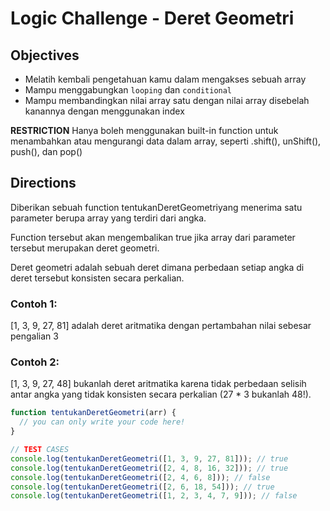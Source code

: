 # Logic Challenge - Deret Geometri

## Objectives
- Melatih kembali pengetahuan kamu dalam mengakses sebuah array
- Mampu menggabungkan `looping` dan `conditional`
- Mampu membandingkan nilai array satu dengan nilai array disebelah kanannya dengan menggunakan index

**RESTRICTION**
Hanya boleh menggunakan built-in function untuk menambahkan atau mengurangi data dalam array, seperti .shift(), unShift(), push(), dan pop()  

## Directions

Diberikan sebuah function tentukanDeretGeometriyang menerima satu parameter berupa array yang terdiri dari angka. 

Function tersebut akan mengembalikan true jika array dari parameter tersebut merupakan deret geometri.

Deret geometri adalah sebuah deret dimana perbedaan setiap angka di deret tersebut konsisten secara perkalian.

### Contoh 1:

[1, 3, 9, 27, 81] adalah deret aritmatika dengan pertambahan nilai sebesar pengalian 3

### Contoh 2:

[1, 3, 9, 27, 48] bukanlah deret aritmatika karena tidak perbedaan selisih antar angka yang tidak konsisten secara perkalian (27 * 3 bukanlah 48!).

```JavaScript
function tentukanDeretGeometri(arr) {
  // you can only write your code here!
}

// TEST CASES
console.log(tentukanDeretGeometri([1, 3, 9, 27, 81])); // true
console.log(tentukanDeretGeometri([2, 4, 8, 16, 32])); // true
console.log(tentukanDeretGeometri([2, 4, 6, 8])); // false
console.log(tentukanDeretGeometri([2, 6, 18, 54])); // true
console.log(tentukanDeretGeometri([1, 2, 3, 4, 7, 9])); // false
```
